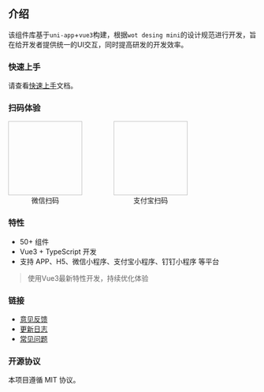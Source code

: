 ## 介绍

该组件库基于`uni-app`+`vue3`构建，根据`wot desing mini`的设计规范进行开发，旨在给开发者提供统一的UI交互，同时提高研发的开发效率。

### 快速上手

请查看[快速上手](#/components/quickUse)文档。

### 扫码体验

<div style="display: inline-block; margin-right: 60px;">
  <img style="width: 150px; height: 150px;" :src="WxQrcode" />
  <div style="text-align: center;">微信扫码</div>
</div>

<div style="display: inline-block;">
  <img style="width: 150px; height: 150px;" :src="AlipayQrcode" />
  <div style="text-align: center;">支付宝扫码</div>
</div>

### 特性

* 50+ 组件
* Vue3 + TypeScript 开发
* 支持 APP、H5、微信小程序、支付宝小程序、钉钉小程序 等平台

> 使用Vue3最新特性开发，持续优化体验

### 链接

* [意见反馈](https://github.com/Moonofweisheng/wot-design-uni/issues)
* [更新日志](#/components/changelog)
* [常见问题](#/components/commonProblems)

### 开源协议

本项目遵循 MIT 协议。

<script>
import WxQrcode from '../assets/img/wx.jpg'
import AlipayQrcode from '../assets/img/alipay.png'

export default {
  data () {
    return {
      WxQrcode,
      AlipayQrcode
    }
  }
}
</script>